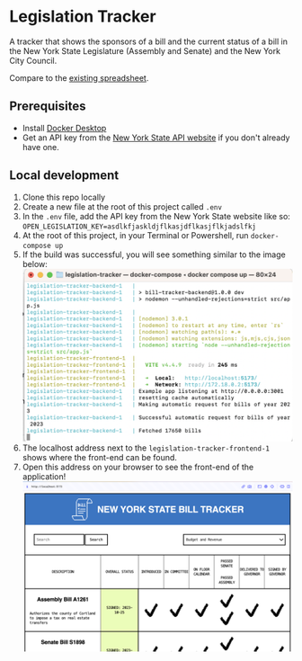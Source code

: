 # Legislation Tracker

A tracker that shows the sponsors of a bill and the current status of a bill in the New York State Legislature (Assembly and Senate) and the New York City Council.

Compare to the [existing spreadsheet](https://docs.google.com/spreadsheets/d/1oTbQNLVf8iMC0ShOdkilr3Sh9d4-Rf8Gjt0ZyU2Gq18/edit#gid=1038006981).

## Prerequisites

- Install [Docker Desktop](https://www.docker.com/products/docker-desktop/)
- Get an API key from the [New York State API website](https://legislation.nysenate.gov/) if you don't already have one. 

## Local development

1. Clone this repo locally
1. Create a new file at the root of this project called `.env`
1. In the `.env` file, add the API key from the New York State website like so: `OPEN_LEGISLATION_KEY=asdlkfjaskldjflkasjdflkasjflkjadslfkj`
1. At the root of this project, in your Terminal or Powershell, run `docker-compose up`
1. If the build was successful, you will see something similar to the image below:
![build-image](./misc/build.png)
1. The localhost address next to the `legislation-tracker-frontend-1` shows where the front-end can be found.
1. Open this address on your browser to see the front-end of the application!
![image-of-app](./misc/app.png)
